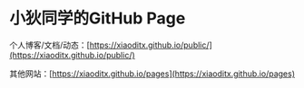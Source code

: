 # 小狄同学的GitHub Page

个人博客/文档/动态：[https://xiaoditx.github.io/public/](https://xiaoditx.github.io/public/)

其他网站：[https://xiaoditx.github.io/pages](https://xiaoditx.github.io/pages)

